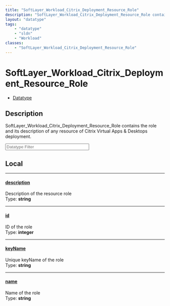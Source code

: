 ```yaml
---
title: "SoftLayer_Workload_Citrix_Deployment_Resource_Role"
description: "SoftLayer_Workload_Citrix_Deployment_Resource_Role contains the role and its description of any resource of Citrix Virtu... "
layout: "datatype"
tags:
    - "datatype"
    - "sldn"
    - "Workload"
classes:
    - "SoftLayer_Workload_Citrix_Deployment_Resource_Role"
---
```


# SoftLayer_Workload_Citrix_Deployment_Resource_Role
<div id='service-datatype'>
    <ul id='sldn-reference-tabs'>
        <li id='datatype'> <a href='/reference/datatypes/SoftLayer_Workload_Citrix_Deployment_Resource_Role' >Datatype</a></li>
    </ul>
</div>

## Description 
SoftLayer_Workload_Citrix_Deployment_Resource_Role contains the role and its description of any resource of Citrix Virtual Apps & Desktops deployment. 





<!-- Filer BEGIN -->
<div class="view-filters">
        <div class="clearfix">
            <div class="search-input-box">
                <input placeholder="Datatype Filter" onkeyup="titleSearch(inputId='prop-input', divId='properties', elementClass='prop-row')" 
                    type="text" id="prop-input" value="" size="30" maxlength="128" class="form-text">
            </div>
        </div>
</div>
<!-- Filer END -->

<div id="properties" class="content">
<div id="localProperties" class="prop-content" >

## Local
<div class="prop-row">

-----
[description]: #description
#### [description]
Description of the resource role  
<span class="type-label">Type: </span>**string**


</div>
<div class="prop-row">

-----
[id]: #id
#### [id]
ID of the role  
<span class="type-label">Type: </span>**integer**


</div>
<div class="prop-row">

-----
[keyName]: #keyname
#### [keyName]
Unique keyName of the role  
<span class="type-label">Type: </span>**string**


</div>
<div class="prop-row">

-----
[name]: #name
#### [name]
Name of the role  
<span class="type-label">Type: </span>**string**


</div>
</div>
<!-- LOCAL PROPERTY END -->

</div>


